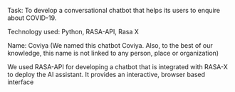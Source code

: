 Task: To develop a conversational chatbot that helps its users to enquire about
COVID-19.

Technology used: Python, RASA-API, Rasa X

Name: Coviya (We named this chatbot Coviya. Also, to the best of our knowledge,
this name is not linked to any person, place or organization)

We used RASA-API for developing a chatbot that is integrated with RASA-X to deploy
the AI assistant. It provides an interactive, browser based interface
